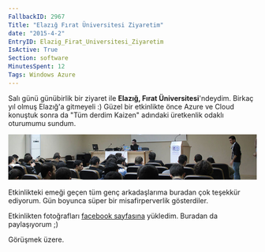```yaml
---
FallbackID: 2967
Title: "Elazığ Fırat Üniversitesi Ziyaretim"
date: "2015-4-2"
EntryID: Elazig_Firat_Universitesi_Ziyaretim
IsActive: True
Section: software
MinutesSpent: 12
Tags: Windows Azure
---
```

Salı günü günübirlik bir ziyaret ile **Elazığ, Fırat Üniversitesi**'ndeydim. Birkaç yıl olmuş Elazığ'a gitmeyeli :) Güzel bir etkinlikte önce Azure ve Cloud konuştuk sonra da "Tüm derdim Kaizen" adındaki üretkenlik odaklı oturumumu sundum. 

![](media/Elazig_Firat_Universitesi_Ziyaretim/firat.jpg)

Etkinlikteki emeği geçen tüm genç arkadaşlarıma buradan çok teşekkür ediyorum. Gün boyunca süper bir misafirperverlik gösterdiler. 

Etkinlikten fotoğrafları [facebook sayfasına](https://www.facebook.com/media/set/?set=a.1000477719996794.1073741839.207889319255642&type=3) yükledim. Buradan da paylaşıyorum ;)      

Görüşmek üzere.
